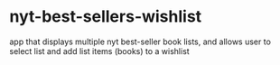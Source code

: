 # nyt-best-sellers-wishlist
app that displays multiple nyt best-seller book lists, and allows user to select list and add list items (books) to a wishlist
